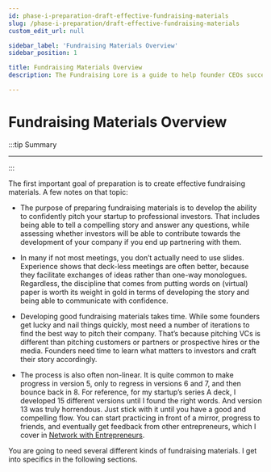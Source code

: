 ```yaml
---
id: phase-i-preparation-draft-effective-fundraising-materials
slug: /phase-i-preparation/draft-effective-fundraising-materials
custom_edit_url: null

sidebar_label: 'Fundraising Materials Overview'
sidebar_position: 1

title: Fundraising Materials Overview
description: The Fundraising Lore is a guide to help founder CEOs successfully raise early-stage VC financing from Silicon Valley investors.

---
```


# Fundraising Materials Overview

:::tip Summary

****

:::

The first important goal of preparation is to create effective fundraising materials. A few notes on that topic:

* The purpose of preparing fundraising materials is to develop the ability to confidently pitch your startup to professional investors. That includes being able to tell a compelling story and answer any questions, while assessing whether investors will be able to contribute towards the development of your company if you end up partnering with them.

* In many if not most meetings, you don’t actually need to use slides. Experience shows that deck-less meetings are often better, because they facilitate exchanges of ideas rather than one-way monologues. Regardless, the discipline that comes from putting words on (virtual) paper is worth its weight in gold in terms of developing the story and being able to communicate with confidence.

* Developing good fundraising materials takes time. While some founders get lucky and nail things quickly, most need a number of iterations to find the best way to pitch their company. That’s because pitching VCs is different than pitching customers or partners or prospective hires or the media. Founders need time to learn what matters to investors and craft their story accordingly. 

* The process is also often non-linear. It is quite common to make progress in version 5, only to regress in versions 6 and 7, and then bounce back in 8. For reference, for my startup’s series A deck, I developed 15 different versions until I found the right words. And version 13 was truly horrendous. Just stick with it until you have a good and compelling flow. You can start practicing in front of a mirror, progress to friends, and eventually get feedback from other entrepreneurs, which I cover in [Network with Entrepreneurs](/phase-i-preparation/network-with-vc-backed-entrepreneurs/why-network).

You are going to need several different kinds of fundraising materials. I get into specifics in the following sections.